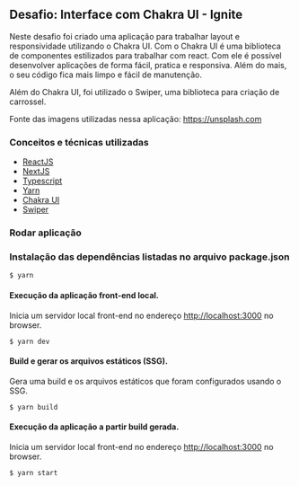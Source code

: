 ## Desafio: Interface com Chakra UI - Ignite
Neste desafio foi criado uma aplicação para trabalhar layout e responsividade utilizando o Chakra UI. Com o Chakra UI é uma biblioteca de componentes estilizados para trabalhar com react. Com ele é possível desenvolver aplicações de forma fácil, pratica e responsiva. Além do mais, o seu código fica mais limpo e fácil de manutenção.

Além do Chakra UI, foi utilizado o Swiper, uma biblioteca para criação de carrossel.

Fonte das imagens utilizadas nessa aplicação: https://unsplash.com

### Conceitos e técnicas utilizadas

- [ReactJS](https://pt-br.reactjs.org)
- [NextJS](https://nextjs.org/)
- [Typescript](https://www.typescriptlang.org)
- [Yarn](https://classic.yarnpkg.com/en/)
- [Chakra UI](https://chakra-ui.com)
- [Swiper](https://swiperjs.com)

### Rodar aplicação

### Instalação das dependências listadas no arquivo package.json

```console
$ yarn
```

#### Execução da aplicação front-end local.

Inicia um servidor local front-end no endereço [http://localhost:3000](http://localhost:3000) no browser.
```console
$ yarn dev
```

#### Build e gerar os arquivos estáticos (SSG).

Gera uma build e os arquivos estáticos que foram configurados usando o SSG.

```console
$ yarn build
```

#### Execução da aplicação a partir build gerada.

Inicia um servidor local front-end no endereço [http://localhost:3000](http://localhost:3000) no browser.
```console
$ yarn start
```
